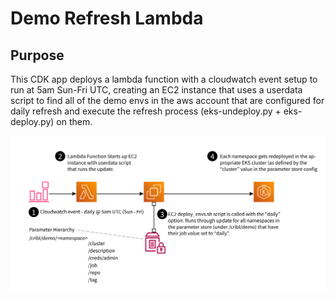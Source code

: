 # Demo Refresh Lambda

## Purpose
This CDK app deploys a lambda function with a cloudwatch event setup to run at 5am Sun-Fri UTC, creating an EC2 instance that uses a userdata script to find all of the demo envs in the aws account that are configured for daily refresh and execute the refresh process (eks-undeploy.py + eks-deploy.py) on them.

![Demo Refresh Workflow](img/demo-update-workflow.svg)

